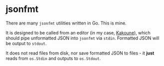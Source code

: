 # jsonfmt

There are many `jsonfmt` utilities written in Go. This is mine.

It is designed to be called from an editor (in my case, [Kakoune](https://kakoune.org)), which should pipe unformatted JSON into `jsonfmt` via `stdin`. Formatted JSON will be output to `stdout`.

It does not read files from disk, nor save formatted JSON to files - it **just** reads from `os.Stdin` and outputs to `os.Stdout`.
